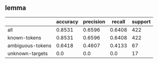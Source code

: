 
## lemma

|                  | accuracy | precision | recall | support |
|------------------|----------|-----------|--------|---------|
| all              | 0.8531   | 0.6596    | 0.6408 | 422     |
| known-tokens     | 0.8531   | 0.6596    | 0.6408 | 422     |
| ambiguous-tokens | 0.6418   | 0.4607    | 0.4133 | 67      |
| unknown-targets  | 0.0      | 0.0       | 0.0    | 17      |

